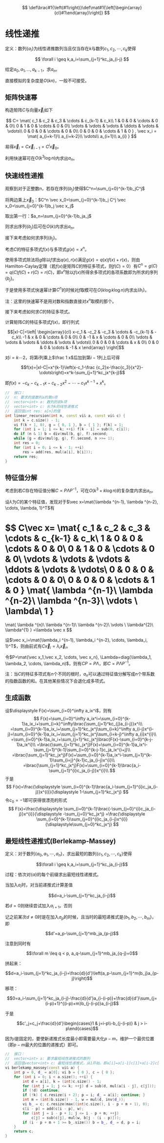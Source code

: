 $$
\def\brac#1{\left(#1\right)}\def\mat#1{\left[\begin{array}{cl}#1\end{array}\right]}
$$



# 线性递推

定义：数列$\{a_i\}$为线性递推数列当且仅当存在$k$与数列$c_1, c_2, \cdots, c_k$使得


$$
\forall i \geq k,a_i=\sum_{j=1}^kc_ja_{i-j}
$$

给定$a_0,a_1,...,a_{k-1}$，求$a_n$。

直接模拟的复杂度是$O(kn)$，一般不可接受。

## 矩阵快速幂

构造矩阵$C$与向量$\vec x_i$如下

$$
C=
\mat{
    c_1 & c_2 & c_3 & \cdots & c_{k-1} & c_k\\
    1 & 0 & 0 & \cdots & 0 & 0\\
    0 & 1 & 0 & \cdots & 0 & 0\\
    \vdots & \vdots & \vdots & \ddots & \vdots & \vdots\\
    0 & 0 & 0 & \cdots & 0 & 0\\
    0 & 0 & 0 & \cdots & 1 & 0
}
,
\vec x_i = \mat{
    a_{i+k-1}\\
    a_{i+k-2}\\
    \vdots\\
    a_{i+1}\\
    a_{i}
}
$$

易得$\vec x_i=C\vec x_{i-1}=C^i\vec x_0$。

利用快速幂可在$O(k^3 \log n)$内求出$a_n$。

## 快速线性递推

观察到对于正整数$n$，若存在序列$\{b_j\}$使得$C^n=\sum_{j=0}^{k-1}b_jC^j$

将两边乘上$\vec x_0$：$C^n \vec x_0=\sum_{j=0}^{k-1}b_j C^j \vec x_0=\sum_{j=0}^{k-1}b_j \vec x_j$

取出第一行：$a_n=\sum_{j=0}^{k-1}b_ja_j$

则求出序列$\{b_j\}$后可在$O(k)$内求出$a_n$。

接下来考虑如何求序列$\{b_j\}$。

考虑$C$的特征多项式$f(x)$与多项式$g(x)=x^n$。

使用多项式除法将$g$除以$f$求出$q(x),r(x)$满足$g(x)=q(x)f(x)+r(x)$，则由Hamilton-Caylay定理（若$f(x)$是矩阵$C$的特征多项式，则$f(C)=0$）有$C^n=g(C)=q(C)f(C)+r(C)=r(C)$，即$x^n$除以$f(x)$所得余多项式的各项系数即为所求的序列$\{b_j\}$。

于是使用多项式快速幂计算$C^n$的时候对$f$取模可在$O(k \log k \log n)$内求出$\{b_i\}$。

注：这里的快速幂不是用对数和指数直接对$x^n$取模的那个。

接下来考虑如何求$C$的特征多项式。

计算矩阵$C$的特征多项式$f(x)$，即行列式

$$|xI-C|=\left|
\begin{array}{cl}
x-c_1 & -c_2 & -c_3 & \cdots & -c_{k-1} & -c_k\\
-1 & x & 0 & \cdots & 0 & 0\\
0 & -1 & x & \cdots & 0 & 0\\
\vdots & \vdots & \vdots & \ddots & \vdots & \vdots\\
0 & 0 & 0 & \cdots & x & 0\\
0 & 0 & 0 & \cdots & -1 & x
\end{array}
\right|$$

对$i=k\cdots 2$，将第$i$列乘上$\frac 1 x$后加到第$i-1$列上后可得

$$f(x)=|xI-C|=x^{k-1}\left(x-c_1-\frac {c_2}x-\frac{c_3}{x^2}-\cdots\right)=x^k-\sum_{j=1}^kc_jx^{k-j}$$

即$f(x)=-c_k-c_{k-1}x-c_{k-2}x^2-\cdots -c_1x^{k-1}+x^k$。

```cpp
//  接口：
//  n: 要求的是数列a的第n项
//  vector<int> a: 数列的前k项
//  vector<int> c: 长为k的线性递推式
//  返回值int res: a[n]的值
int linear_recursion(int n, const vi& a, const vi& c) {
    int k = c.size() - 1;
    vi f(k + 1, 0), g = { 0, 1 }, b = { 1 }; f[k] = 1;
    for (int i = 1; i <= k; ++i) f[k - i] = sub(0, c[i]);
    do if (n & 1) b = div(mul(b, g), f).second;
    while (g = div(mul(g, g), f).second, n >>= 1);
    int res = 0;
    for (int i = 0; i <= k - 1; ++i)
        res = add(res, mul(a[i], b[i]));
    return res;
}
```

## 特征值分解

考虑到若$C$存在特征值分解$C=P\Lambda P^{-1}$，可在$O(k^3+k \log n)$的复杂度内求出$a_n$。

设$\lambda$为$C$的某个特征值，发现对于$\vec x=\mat{\lambda ^{n-1}, \lambda ^{n-2}, \cdots, \lambda, 1}^T$有

$$
C\vec x=
\mat{
    c_1 & c_2 & c_3 & \cdots & c_{k-1} & c_k\\
    1 & 0 & 0 & \cdots & 0 & 0\\
    0 & 1 & 0 & \cdots & 0 & 0\\
    \vdots & \vdots & \vdots & \ddots & \vdots & \vdots\\
    0 & 0 & 0 & \cdots & 0 & 0\\
    0 & 0 & 0 & \cdots & 1 & 0
}
\mat{
    \lambda ^{n-1}\\
    \lambda ^{n-2}\\
    \lambda ^{n-3}\\
    \vdots \\
    \lambda\\
    1
}
=
\mat{
    \lambda ^{n}\\
    \lambda ^{n-1}\\
    \lambda ^{n-2}\\
    \vdots \\
    \lambda^{2}\\
    \lambda^{1}
}
=\lambda \vec x
$$

设$\vec x_i=\mat{\lambda_i ^{n-1}, \lambda_i ^{n-2}, \cdots, \lambda_i, 1}^T$，则由前式有$C \vec x_i=\lambda_i \vec x_i$。

令$P=\mat{\vec x_1,\vec x_2, \cdots, \vec x_n}, \Lambda=diag(\lambda_1, \lambda_2, \cdots, \lambda_n)$，则有$CP=P\Lambda$，即$C=P \Lambda P^{-1}$。

注：当$C$的特征多项式有$n$个不同的根时，$a_n$可以通过特征值分解写成$n$个带系数的指数函数的和。在其他某些情况下会退化成多项式。

## 生成函数

设$\displaystyle F(x)=\sum_{i=0}^\infty a_ix^i$，则有
$$
F(x)=\sum_{i=0}^\infty a_ix^i=\sum_{i=0}^{k-1}a_ix_i+\sum_{i=k}^\infty\brac{\sum_{j=1}^kc_{j}a_{i-j}}x^i\\
=\sum_{i=0}^{k-1}a_ix_i+\sum_{j=1}^kc_jx^j\sum_{i=k}^\infty a_{i-j}x^{i-j}=\sum_{i=0}^{k-1}a_ix_i+\sum_{j=1}^kc_jx^j\sum_{i=k-j}^\infty a_{i}x^{i}\\
=\sum_{i=0}^{k-1}a_ix_i+\sum_{j=1}^kc_jx^j\brac{F(x)-\sum_{i=0}^{k-j-1}a_ix^i}\\
=\brac{\sum_{j=1}^kc_jx^j}F(x)+\sum_{i=0}^{k-1}a_ix^i-\sum_{j=1}^{k-1}\sum_{i=0}^{k-j-1}c_ja_ix^{i+j}\\
=\brac{\sum_{j=1}^kc_jx^j}F(x)+\sum_{i=0}^{k-1}a_ix^i-\sum_{j=1}^{k-1}\sum_{i=j}^{k-1}c_ja_{i-j}x^{i}\\
=\brac{\sum_{j=1}^kc_jx^j}F(x)+\sum_{i=0}^{k-1}\brac{a_i-\sum_{j=1}^{i}c_ja_{i-j}}x^{i}\\
$$
于是
$$
F(x)=\frac{\displaystyle \sum_{i=0}^{k-1}\brac{a_i-\sum_{j=1}^{i}c_ja_{i-j}}x^{i}}{\displaystyle 1-\sum_{j=1}^kc_jx^j}
$$
令$c_0=-1$即可获得很漂亮的形式
$$
F(x)=\frac{\displaystyle \sum_{i=0}^{k-1}\brac{-\sum_{j=0}^{i}c_ja_{i-j}}x^{i}}{\displaystyle -\sum_{j=0}^kc_jx^j}
=\frac{\displaystyle \sum_{i=0}^{k-1}\sum_{j=0}^{i}c_ja_{i-j}x^{i}}{\displaystyle\sum_{j=0}^kc_jx^j}
$$


## 最短线性递推式(Berlekamp-Massey)

定义：对于数列$\{a_0,a_1,\cdots,a_n\}$，求出最短的数列$\{c_1, c_2, \cdots, c_k\}$使得

$$\forall i \geq k,a_i=\sum_{j=1}^kc_ja_{i-j}$$

过程：依次对$\{a\}$的每个前缀求出最短线性递推式。

当加入$a_i$时，对当前递推式计算差值

$$d=a_i-\sum_{j=1}^kc_ja_{i-j}$$

若$d=0$则继续尝试加入$a_{i+1}$。否则

记之前某次$d \neq 0$时是在加入$a_p$的时候，且当时的最短递推式是$\{b_1, b_2, \cdots, b_m\}$，即

$$d'=a_p-\sum_{j=1}^mb_ja_{p-j}$$

注意到同时有

$$\forall m \leq q < p, a_q-\sum_{j=1}^mb_ja_{q-j}=0$$

拼起来：

$$d=a_i-\sum_{j=1}^kc_ja_{i-j}=\frac{d}{d'}\left(a_p-\sum_{j=1}^m{b_j}a_{p-j}\right)$$

移项：

$$0=a_i-\sum_{j=1}^kc_ja_{i-j}-\frac{d}{d'}a_{i-(i-p)}+\frac{d}{d'}\sum_{j=(i-p)+1}^{(i-p)+m}b_{j-(i-p)}a_{i-j}$$

于是

$$c'_j=c_j+\frac{d}{d'}\begin{cases}1 & j=i-p\\-b_{j-(i-p)} & j > i-p\end{cases}$$

因为$i$是固定的，要使新递推式长度最小即需要最大化$p-m$，维护一个最优位置（即$p-m$最大的位置的递推式）即可。

```cpp
//  接口：
//  vector<int> a: 要求最短线性递推式的数列
//  返回值vector<int> c: 最短线性递推式，从1开始。即a[i]=a[i-1]c[1]+a[i-2]c[2]+...
vi berlekamp_massey(const vi& a) {
    int p = 0, d_ = a[0]; vi b = { 0 }, c = { 0 }; 
    for (int i = 0; i < a.size(); ++i) {
        int d = a[i], k = (int)c.size() - 1;
        for (int j = 1; j <= k; ++j) d = sub(d, mul(a[i - j], c[j]));
        if (!d) continue;
        if (!k) { c.resize(i + 2); p = i; d_ = a[i]; continue; }
        int m = (int)b.size() - 1, w = mul(d, inv(d_));
        vi b_ = c; c.resize(max((int)c.size(), i - p + m + 1), 0);
        c[i - p] = add(c[i - p], w);
        for (int j = i - p + 1; j <= i - p + m; ++j)
            c[j] = sub(c[j], mul(w, b[j - (i - p)]));
        if (i - p + m + 1 >= b_.size()) b = b_, d_ = d, p = i;
    }
    return c;
}
```
